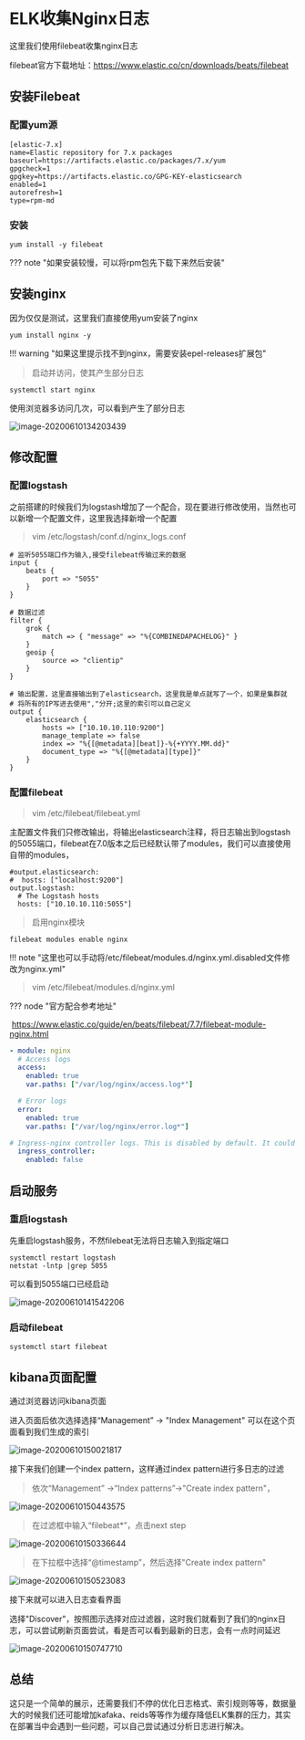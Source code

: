 # ELK收集Nginx日志

这里我们使用filebeat收集nginx日志

filebeat官方下载地址：https://www.elastic.co/cn/downloads/beats/filebeat



## 安装Filebeat

### 配置yum源

```
[elastic-7.x]
name=Elastic repository for 7.x packages
baseurl=https://artifacts.elastic.co/packages/7.x/yum
gpgcheck=1
gpgkey=https://artifacts.elastic.co/GPG-KEY-elasticsearch
enabled=1
autorefresh=1
type=rpm-md
```



### 安装

```
yum install -y filebeat
```

??? note "如果安装较慢，可以将rpm包先下载下来然后安装"



## 安装nginx

因为仅仅是测试，这里我们直接使用yum安装了nginx

```
yum install nginx -y
```

!!! warning "如果这里提示找不到nginx，需要安装epel-releases扩展包"

> 启动并访问，使其产生部分日志

```
systemctl start nginx
```

使用浏览器多访问几次，可以看到产生了部分日志

![image-20200610134203439](images/image-20200610134203439.png)



## 修改配置

### 配置logstash

之前搭建的时候我们为logstash增加了一个配合，现在要进行修改使用，当然也可以新增一个配置文件，这里我选择新增一个配置

> vim /etc/logstash/conf.d/nginx_logs.conf

```
# 监听5055端口作为输入,接受filebeat传输过来的数据
input {
    beats {
        port => "5055"
    }
}

# 数据过滤
filter {
    grok {
        match => { "message" => "%{COMBINEDAPACHELOG}" }
    }
    geoip {
        source => "clientip"
    }
}

# 输出配置，这里直接输出到了elasticsearch，这里我是单点就写了一个，如果是集群就
# 将所有的IP写进去使用","分开;这里的索引可以自己定义
output {
    elasticsearch {
        hosts => ["10.10.10.110:9200"]
        manage_template => false
        index => "%{[@metadata][beat]}-%{+YYYY.MM.dd}"
        document_type => "%{[@metadata][type]}"
    }
}

```



### 配置filebeat

> vim /etc/filebeat/filebeat.yml

主配置文件我们只修改输出，将输出elasticsearch注释，将日志输出到logstash的5055端口，filebeat在7.0版本之后已经默认带了modules，我们可以直接使用自带的modules，

```
#output.elasticsearch:
#  hosts: ["localhost:9200"]
output.logstash:
  # The Logstash hosts
  hosts: ["10.10.10.110:5055"]
```



> 启用nginx模块 

```
filebeat modules enable nginx
```

!!! note "这里也可以手动将/etc/filebeat/modules.d/nginx.yml.disabled文件修改为nginx.yml"



> vim /etc/filebeat/modules.d/nginx.yml

??? node "官方配合参考地址"

​	https://www.elastic.co/guide/en/beats/filebeat/7.7/filebeat-module-nginx.html

```yml
- module: nginx
  # Access logs
  access:
    enabled: true
    var.paths: ["/var/log/nginx/access.log*"]

  # Error logs
  error:
    enabled: true
    var.paths: ["/var/log/nginx/error.log*"]

# Ingress-nginx controller logs. This is disabled by default. It could be used in Kubernetes environments to parse ingress-nginx logs
  ingress_controller:
    enabled: false
```



## 启动服务

### 重启logstash

先重启logstash服务，不然filebeat无法将日志输入到指定端口

```
systemctl restart logstash
netstat -lntp |grep 5055
```

可以看到5055端口已经启动

![image-20200610141542206](images/image-20200610141542206.png)



### 启动filebeat

```
systemctl start filebeat
```



## kibana页面配置

通过浏览器访问kibana页面

进入页面后依次选择选择“Management” -> "Index Management" 可以在这个页面看到我们生成的索引

![image-20200610150021817](images/image-20200610150021817.png)



接下来我们创建一个index pattern，这样通过index pattern进行多日志的过滤

> 依次“Management” ->“Index patterns”->"Create index pattern"，

![image-20200610150443575](images/image-20200610150443575.png)

 

> 在过滤框中输入“filebeat*”，点击next step

![image-20200610150336644](images/image-20200610150336644.png)



> 在下拉框中选择“@timestamp”，然后选择"Create index pattern"

![image-20200610150523083](images/image-20200610150523083.png)



接下来就可以进入日志查看界面

选择"Discover"，按照图示选择对应过滤器，这时我们就看到了我们的nginx日志，可以尝试刷新页面尝试，看是否可以看到最新的日志，会有一点时间延迟

![image-20200610150747710](images/image-20200610150747710.png)



## 总结

这只是一个简单的展示，还需要我们不停的优化日志格式、索引规则等等，数据量大的时候我们还可能增加kafaka、reids等等作为缓存降低ELK集群的压力，其实在部署当中会遇到一些问题，可以自己尝试通过分析日志进行解决。

